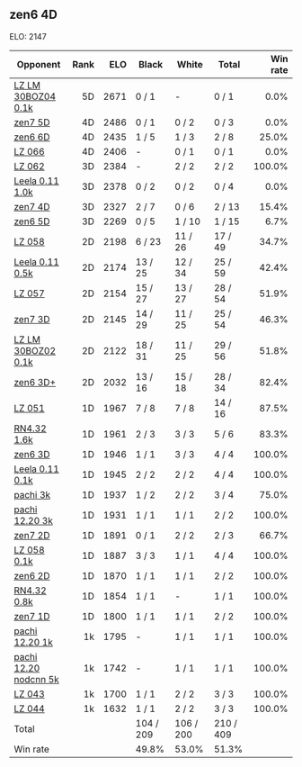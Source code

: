 ## zen6 4D ##

ELO: 2147

Opponent | Rank | ELO | Black | White | Total | Win rate
---------|-----:|----:|-------|-------|-------|-------:
[LZ LM 30BOZ04 0.1k](LZ%20LM%2030BOZ04%200.1k.md) | 5D | 2671 | 0 / 1 | - | 0 / 1 | 0.0%
[zen7 5D](zen7%205D.md) | 4D | 2486 | 0 / 1 | 0 / 2 | 0 / 3 | 0.0%
[zen6 6D](zen6%206D.md) | 4D | 2435 | 1 / 5 | 1 / 3 | 2 / 8 | 25.0%
[LZ 066](LZ%20066.md) | 4D | 2406 | - | 0 / 1 | 0 / 1 | 0.0%
[LZ 062](LZ%20062.md) | 3D | 2384 | - | 2 / 2 | 2 / 2 | 100.0%
[Leela 0.11 1.0k](Leela%200.11%201.0k.md) | 3D | 2378 | 0 / 2 | 0 / 2 | 0 / 4 | 0.0%
[zen7 4D](zen7%204D.md) | 3D | 2327 | 2 / 7 | 0 / 6 | 2 / 13 | 15.4%
[zen6 5D](zen6%205D.md) | 3D | 2269 | 0 / 5 | 1 / 10 | 1 / 15 | 6.7%
[LZ 058](LZ%20058.md) | 2D | 2198 | 6 / 23 | 11 / 26 | 17 / 49 | 34.7%
[Leela 0.11 0.5k](Leela%200.11%200.5k.md) | 2D | 2174 | 13 / 25 | 12 / 34 | 25 / 59 | 42.4%
[LZ 057](LZ%20057.md) | 2D | 2154 | 15 / 27 | 13 / 27 | 28 / 54 | 51.9%
[zen7 3D](zen7%203D.md) | 2D | 2145 | 14 / 29 | 11 / 25 | 25 / 54 | 46.3%
[LZ LM 30BOZ02 0.1k](LZ%20LM%2030BOZ02%200.1k.md) | 2D | 2122 | 18 / 31 | 11 / 25 | 29 / 56 | 51.8%
[zen6 3D+](zen6%203D+.md) | 2D | 2032 | 13 / 16 | 15 / 18 | 28 / 34 | 82.4%
[LZ 051](LZ%20051.md) | 1D | 1967 | 7 / 8 | 7 / 8 | 14 / 16 | 87.5%
[RN4.32 1.6k](RN4.32%201.6k.md) | 1D | 1961 | 2 / 3 | 3 / 3 | 5 / 6 | 83.3%
[zen6 3D](zen6%203D.md) | 1D | 1946 | 1 / 1 | 3 / 3 | 4 / 4 | 100.0%
[Leela 0.11 0.1k](Leela%200.11%200.1k.md) | 1D | 1945 | 2 / 2 | 2 / 2 | 4 / 4 | 100.0%
[pachi 3k](pachi%203k.md) | 1D | 1937 | 1 / 2 | 2 / 2 | 3 / 4 | 75.0%
[pachi 12.20 3k](pachi%2012.20%203k.md) | 1D | 1931 | 1 / 1 | 1 / 1 | 2 / 2 | 100.0%
[zen7 2D](zen7%202D.md) | 1D | 1891 | 0 / 1 | 2 / 2 | 2 / 3 | 66.7%
[LZ 058 0.1k](LZ%20058%200.1k.md) | 1D | 1887 | 3 / 3 | 1 / 1 | 4 / 4 | 100.0%
[zen6 2D](zen6%202D.md) | 1D | 1870 | 1 / 1 | 1 / 1 | 2 / 2 | 100.0%
[RN4.32 0.8k](RN4.32%200.8k.md) | 1D | 1854 | 1 / 1 | - | 1 / 1 | 100.0%
[zen7 1D](zen7%201D.md) | 1D | 1800 | 1 / 1 | 1 / 1 | 2 / 2 | 100.0%
[pachi 12.20 1k](pachi%2012.20%201k.md) | 1k | 1795 | - | 1 / 1 | 1 / 1 | 100.0%
[pachi 12.20 nodcnn 5k](pachi%2012.20%20nodcnn%205k.md) | 1k | 1742 | - | 1 / 1 | 1 / 1 | 100.0%
[LZ 043](LZ%20043.md) | 1k | 1700 | 1 / 1 | 2 / 2 | 3 / 3 | 100.0%
[LZ 044](LZ%20044.md) | 1k | 1632 | 1 / 1 | 2 / 2 | 3 / 3 | 100.0%
Total | | | 104 / 209 | 106 / 200 | 210 / 409 | 
Win rate| | | 49.8% | 53.0% | 51.3% | 
